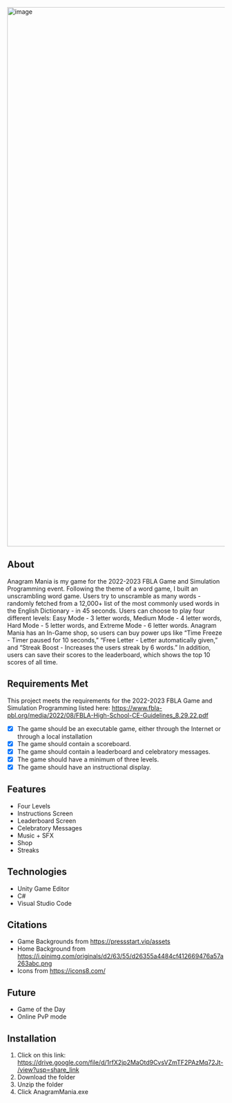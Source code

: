 <img width="1248" alt="image" src="https://user-images.githubusercontent.com/82910597/231650725-65d9e48c-4536-4113-9227-1b3cef8dfc8c.png">

## About ##
Anagram Mania is my game for the 2022-2023 FBLA Game and Simulation Programming event. Following the theme of a word game, I built an unscrambling word game. Users try to unscramble as many words - randomly fetched from a 12,000+ list of the most commonly used words in the English Dictionary - in 45 seconds. Users can choose to play four different levels: Easy Mode - 3 letter words, Medium Mode - 4 letter words, Hard Mode - 5 letter words, and Extreme Mode - 6 letter words. Anagram Mania has an In-Game shop, so users can buy power ups like “Time Freeze - Timer paused for 10 seconds,” “Free Letter - Letter automatically given,” and “Streak Boost - Increases the users streak by 6 words.” In addition, users can save their scores to the leaderboard, which shows the top 10 scores of all time. 

## Requirements Met ##
This project meets the requirements for the 2022-2023 FBLA Game and Simulation Programming listed here: https://www.fbla-pbl.org/media/2022/08/FBLA-High-School-CE-Guidelines_8.29.22.pdf
- [x] The game should be an executable game, either through the Internet or
through a local installation
- [x] The game should contain a scoreboard.
- [x] The game should contain a leaderboard and celebratory messages.
- [x] The game should have a minimum of three levels.
- [x] The game should have an instructional display.

## Features ##
* Four Levels
* Instructions Screen
* Leaderboard Screen
* Celebratory Messages
* Music + SFX
* Shop
* Streaks

## Technologies ##
* Unity Game Editor
* C#
* Visual Studio Code
## Citations ##
* Game Backgrounds from https://pressstart.vip/assets
* Home Background from https://i.pinimg.com/originals/d2/63/55/d26355a4484cf412669476a57a263abc.png
* Icons from https://icons8.com/

## Future ##
* Game of the Day
* Online PvP mode

## Installation ##
1. Click on this link: https://drive.google.com/file/d/1rfX2jp2MaOtd9CvsVZmTF2PAzMq72Jt-/view?usp=share_link
2. Download the folder
3. Unzip the folder
4. Click AnagramMania.exe
